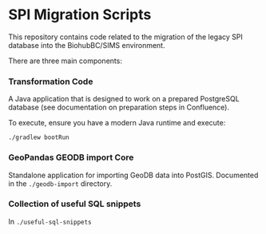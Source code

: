 # SPI Migration Scripts

This repository contains code related to the migration of the legacy SPI database into the BiohubBC/SIMS environment.

There are three main components:

### Transformation Code

A Java application that is designed to work on a prepared PostgreSQL database (see documentation on preparation steps in
Confluence).

To execute, ensure you have a modern Java runtime and execute:

```
./gradlew bootRun
```

### GeoPandas GEODB import Core

Standalone application for importing GeoDB data into PostGIS. Documented in the `./geodb-import` directory.

### Collection of useful SQL snippets

In `./useful-sql-snippets`
